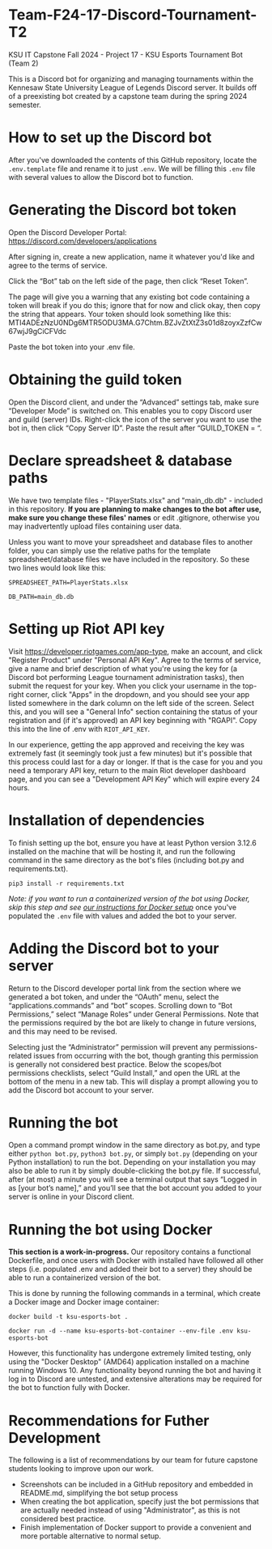 # Team-F24-17-Discord-Tournament-T2

KSU IT Capstone Fall 2024 - Project 17 - KSU Esports Tournament Bot (Team 2)

This is a Discord bot for organizing and managing tournaments within the Kennesaw State University League of Legends Discord server. It builds off of a preexisting bot created by a capstone team during the spring 2024 semester.

# How to set up the Discord bot

After you've downloaded the contents of this GitHub repository, locate the `.env.template` file and rename it to just `.env`. We will be filling this `.env` file with several values to allow the Discord bot to function.

# Generating the Discord bot token

Open the Discord Developer Portal: https://discord.com/developers/applications

After signing in, create a new application, name it whatever you'd like and agree to the terms of service.

Click the “Bot” tab on the left side of the page, then click “Reset Token”.

The page will give you a warning that any existing bot code containing a token will break if you do this; ignore that for now and click okay, then copy the string that appears. Your token should look something like this:
MTI4ADEzNzU0NDg6MTR5ODU3MA.G7Chtm.BZJvZtXtZ3s01d8zoyxZzfCw67wjJ9gCiCFVdc

Paste the bot token into your .env file.

# Obtaining the guild token

Open the Discord client, and under the “Advanced” settings tab, make sure “Developer Mode” is switched on. This enables you to copy Discord user and guild (server) IDs. Right-click the icon of the server you want to use the bot in, then click “Copy Server ID”. Paste the result after “GUILD_TOKEN = “.

# Declare spreadsheet & database paths

We have two template files - "PlayerStats.xlsx" and "main_db.db" - included in this repository. **If you are planning to make changes to the bot after use, make sure you change these files' names** or edit .gitignore, otherwise you may inadvertently upload files containing user data.

Unless you want to move your spreadsheet and database files to another folder, you can simply use the relative paths for the template spreadsheet/database files we have included in the repository. So these two lines would look like this:

`SPREADSHEET_PATH=PlayerStats.xlsx`

`DB_PATH=main_db.db`

# Setting up Riot API key

Visit https://developer.riotgames.com/app-type, make an account, and click "Register Product" under "Personal API Key". Agree to the terms of service, give a name and brief description of what you're using the key for (a Discord bot performing League tournament administration tasks), then submit the request for your key. When you click your username in the top-right corner, click "Apps" in the dropdown, and you should see your app listed somewhere in the dark column on the left side of the screen. Select this, and you will see a "General Info" section containing the status of your registration and (if it's approved) an API key beginning with "RGAPI". Copy this into the line of .env with `RIOT_API_KEY`.

In our experience, getting the app approved and receiving the key was extremely fast (it seemingly took just a few minutes) but it's possible that this process could last for a day or longer. If that is the case for you and you need a temporary API key, return to the main Riot developer dashboard page, and you can see a "Development API Key" which will expire every 24 hours.

# Installation of dependencies
To finish setting up the bot, ensure you have at least Python version 3.12.6 installed on the machine that will be hosting it, and run the following command in the same directory as the bot's files (including bot.py and requirements.txt).

`pip3 install -r requirements.txt`

*Note: if you want to run a containerized version of the bot using Docker, skip this step and see [our instructions for Docker setup](#running-the-bot-using-docker)* once you've populated the `.env` file with values and added the bot to your server.

# Adding the Discord bot to your server

Return to the Discord developer portal link from the section where we generated a bot token, and under the “OAuth” menu, select the “applications.commands” and “bot” scopes. Scrolling down to “Bot Permissions,” select “Manage Roles” under General Permissions. Note that the permissions required by the bot are likely to change in future versions, and this may need to be revised.

Selecting just the “Administrator” permission will prevent any permissions-related issues from occurring with the bot, though granting this permission is generally not considered best practice. Below the scopes/bot permissions checklists, select “Guild Install,” and open the URL at the bottom of the menu in a new tab. This will display a prompt allowing you to add the Discord bot account to your server.

# Running the bot

Open a command prompt window in the same directory as bot.py, and type either `python bot.py`, `python3 bot.py`, or simply `bot.py` (depending on your Python installation) to run the bot. Depending on your installation you may also be able to run it by simply double-clicking the bot.py file. If successful, after (at most) a minute you will see a terminal output that says “Logged in as [your bot’s name],” and you’ll see that the bot account you added to your server is online in your Discord client.

# Running the bot using Docker

**This section is a work-in-progress.** Our repository contains a functional Dockerfile, and once users with Docker with installed have followed all other steps (i.e. populated .env and added their bot to a server) they should be able to run a containerized version of the bot.

This is done by running the following commands in a terminal, which create a Docker image and Docker image container:

`docker build -t ksu-esports-bot .`

`docker run -d --name ksu-esports-bot-container --env-file .env ksu-esports-bot`

However, this functionality has undergone extremely limited testing, only using the "Docker Desktop" (AMD64) application installed on a machine running Windows 10. Any functionality beyond running the bot and having it log in to Discord are untested, and extensive alterations may be required for the bot to function fully with Docker.



# Recommendations for Futher Development

The following is a list of recommendations by our team for future capstone students looking to improve upon our work.

- Screenshots can be included in a GitHub repository and embedded in README.md, simplifying the bot setup process
- When creating the bot application, specify just the bot permissions that are actually needed instead of using "Administrator", as this is not considered best practice.
- Finish implementation of Docker support to provide a convenient and more portable alternative to normal setup.